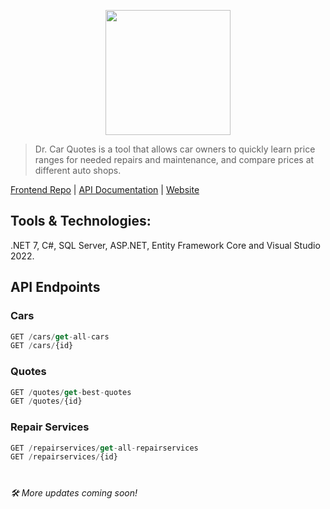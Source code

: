 <p align="center">
<img src="https://user-images.githubusercontent.com/65626254/212429512-61264310-43b1-4b82-92e9-ebc6bcf77700.png" width="200" height="200" />
</p>

> Dr. Car Quotes is a tool that allows car owners to quickly learn price ranges for needed repairs and maintenance, and compare prices at different auto shops.

[Frontend Repo](https://github.com/Innocent9712/colab16-team9) | [API Documentation](https://drcarquotes.azurewebsites.net/swagger/index.html) | [Website](https://dr-carquotes.netlify.app)

## Tools & Technologies:
.NET 7, C#, SQL Server, ASP.NET, Entity Framework Core and Visual Studio 2022.

## API Endpoints
### Cars 

```js
GET /cars/get-all-cars
GET /cars/{id}
```

### Quotes

```js
GET /quotes/get-best-quotes
GET /quotes/{id}
```

### Repair Services 

```js
GET /repairservices/get-all-repairservices
GET /repairservices/{id}
```

#
*🛠 More updates coming soon!*
